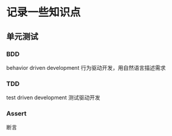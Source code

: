 # 记录一些知识点

## 单元测试

### BDD
behavior driven development 行为驱动开发，用自然语言描述需求
### TDD
test driven development 测试驱动开发
### Assert
断言